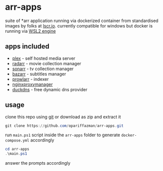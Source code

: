 # arr-apps

suite of *arr application running via dockerized container from standardised images by folks at [lscr.io](https://www.linuxserver.io/).
currently compatible for windows but docker is running via [WSL2 engine](https://learn.microsoft.com/en-us/windows/wsl/install)

## apps included

- [plex](https://www.plex.tv/) - self hosted media server
- [radarr](https://radarr.video/) - movie collection manager
- [sonarr](https://sonarr.tv/) - tv collection manager
- [bazarr](https://www.bazarr.media/) - subtitles manager
- [prowlarr](https://wiki.servarr.com/en/prowlarr) - indexer
- [nginxproxymanager](https://nginxproxymanager.com/)
- [duckdns](https://www.duckdns.org/) - free dynamic dns provider

## usage

clone this repo using [git](https://git-scm.com/download/win) or download as zip and extract it
```powershell
git clone https://github.com/opariffazman/arr-apps.git
```

run `main.ps1` script inside the `arr-apps` folder to generate `docker-compose.yml` accordingly
```powershell
cd arr-apps
.\main.ps1
```

answer the prompts accordingly